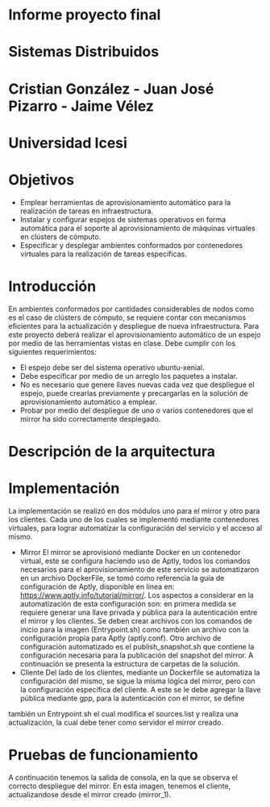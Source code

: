 # Informe proyecto final
# Sistemas Distribuidos
# Cristian González - Juan José Pizarro - Jaime Vélez
# Universidad Icesi


# Objetivos

- Emplear herramientas de aprovisionamiento automático para la realización de tareas en
    infraestructura.
- Instalar y configurar espejos de sistemas operativos en forma automática para el
    soporte al aprovisionamiento de máquinas virtuales en clústers de cómputo.
- Especificar y desplegar ambientes conformados por contenedores virtuales para la
    realización de tareas específicas.

# Introducción

En ambientes conformados por cantidades considerables de nodos como es el caso de clústers
de cómputo, se requiere contar con mecanismos eficientes para la actualización y despliegue
de nueva infraestructura.
Para este proyecto deberá realizar el aprovisionamiento automático de un espejo por medio de
las herramientas vistas en clase. Debe cumplir con los siguientes requerimientos:
- El espejo debe ser del sistema operativo ubuntu-xenial.
- Debe especificar por medio de un arreglo los paquetes a instalar.
- No es necesario que genere llaves nuevas cada vez que despliegue el espejo, puede crearlas
previamente y precargarlas en la solución de aprovisionamiento automático a emplear.
- Probar por medio del despliegue de uno o varios contenedores que el mirror ha sido
correctamente desplegado.


# Descripción de la arquitectura


# Implementación
La implementación se realizó en dos módulos uno para el mirror y otro para los clientes. Cada
uno de los cuales se implementó mediante contenedores virtuales, para lograr automatizar la
configuración del servicio y el acceso al mismo.

- Mirror
El mirror se aprovisionó mediante Docker en un contenedor virtual, este se configura haciendo
uso de Aptly, todos los comandos necesarios para el aprovisionamiento de este servicio se
automatizaron en un archivo DockerFile, se tomó como referencia la guía de configuración de
Aptly, disponible en línea en: https://www.aptly.info/tutorial/mirror/.
Los aspectos a considerar en la automatización de esta configuración son: en primera medida
se requiere generar una llave privada y pública para la autenticación entre el mirror y los
clientes. Se deben crear archivos con los comandos de inicio para la imagen (Entrypoint.sh)
como también un archivo con la configuración propia para Aptly (aptly.conf). Otro archivo de
configuración automatizado es el publish_snapshot.sh que contiene la configuración necesaria
para la publicación del snapshot del mirror. A continuación se presenta la estructura de
carpetas de la solución.
- Cliente
Del lado de los clientes, mediante un Dockerfile se automatiza la configuración del mismo, se
sigue la misma lógica del mirror, pero con la configuración específica del cliente. A este se le
debe agregar la llave pública mediante gpp, para la autenticación con el mirror, se define


también un Entrypoint.sh el cual modifica el sources.list y realiza una actualización, la cual debe
tener como servidor el mirror creado.

# Pruebas de funcionamiento
A continuación tenemos la salida de consola, en la que se observa el correcto despliegue del
mirror.
En esta imagen, tenemos el cliente, actualizandose desde el mirror creado (mirror_1).
